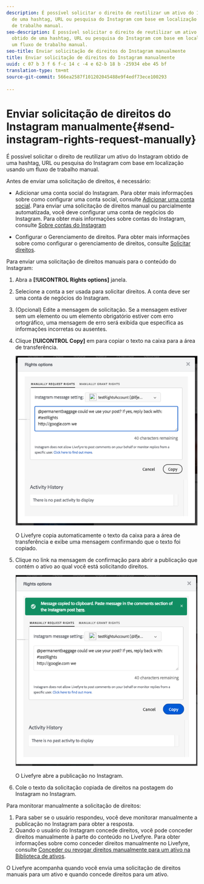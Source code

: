 ```yaml
---
description: É possível solicitar o direito de reutilizar um ativo do Instagram obtido
  de uma hashtag, URL ou pesquisa do Instagram com base em localização usando um fluxo
  de trabalho manual.
seo-description: É possível solicitar o direito de reutilizar um ativo do Instagram
  obtido de uma hashtag, URL ou pesquisa do Instagram com base em localização usando
  um fluxo de trabalho manual.
seo-title: Enviar solicitação de direitos do Instagram manualmente
title: Enviar solicitação de direitos do Instagram manualmente
uuid: c 07 b 3 f 6 f-c 14 c -4 e 62-b 18 b -25934 ebe 45 bf
translation-type: tm+mt
source-git-commit: 566ea2587f101202045488e9f4edf73ece100293

---
```



# Enviar solicitação de direitos do Instagram manualmente{#send-instagram-rights-request-manually}

É possível solicitar o direito de reutilizar um ativo do Instagram obtido de uma hashtag, URL ou pesquisa do Instagram com base em localização usando um fluxo de trabalho manual.

Antes de enviar uma solicitação de direitos, é necessário:

* Adicionar uma conta social do Instagram. Para obter mais informações sobre como configurar uma conta social, consulte [Adicionar uma conta social](../c-users-creating-accounts-with-studio-access/t-configure-social-accout-instagram/t-configure-social-accout-instagram.md#t_configure_social_accout_instagram). Para enviar uma solicitação de direitos manual ou parcialmente automatizada, você deve configurar uma conta de negócios do Instagram. Para obter mais informações sobre contas do Instagram, consulte [Sobre contas do Instagram](../c-users-creating-accounts-with-studio-access/t-configure-social-accout-instagram/c-about-instagram-accounts.md#c_about_instagram_accounts)

* Configurar o Gerenciamento de direitos. Para obter mais informações sobre como configurar o gerenciamento de direitos, consulte [Solicitar direitos](../c-how-requesting-rights-works/c-how-requesting-rights-works.md#c_how_requesting_rights_works).

Para enviar uma solicitação de direitos manuais para o conteúdo do Instagram:

1. Abra a **[!UICONTROL Rights options]** janela.
1. Selecione a conta a ser usada para solicitar direitos. A conta deve ser uma conta de negócios do Instagram.
1. (Opcional) Edite a mensagem de solicitação. Se a mensagem estiver sem um elemento ou um elemento obrigatório estiver com erro ortográfico, uma mensagem de erro será exibida que especifica as informações incorretas ou ausentes.
1. Clique **[!UICONTROL Copy]** em para copiar o texto na caixa para a área de transferência.

   ![](assets/rr_insta_workaround1.png)

   O Livefyre copia automaticamente o texto da caixa para a área de transferência e exibe uma mensagem confirmando que o texto foi copiado.

1. Clique no link na mensagem de confirmação para abrir a publicação que contém o ativo ao qual você está solicitando direitos.

   ![](assets/rr_insta_workaround2.png)

   O Livefyre abre a publicação no Instagram.

1. Cole o texto da solicitação copiada de direitos na postagem do Instagram no Instagram.

Para monitorar manualmente a solicitação de direitos:

1. Para saber se o usuário respondeu, você deve monitorar manualmente a publicação no Instagram para obter a resposta.
1. Quando o usuário do Instagram concede direitos, você pode conceder direitos manualmente à parte do conteúdo no Livefyre. Para obter informações sobre como conceder direitos manualmente no Livefyre, consulte [Conceder ou revogar direitos manualmente para um ativo na Biblioteca de ativos](../c-how-requesting-rights-works/t-manually-grant-the-rights-for-one-or-more-assets.md#t_manually_grant_the_rights_for_one_or_more_assets).

O Livefyre acompanha quando você envia uma solicitação de direitos manuais para um ativo e quando concede direitos para um ativo.
